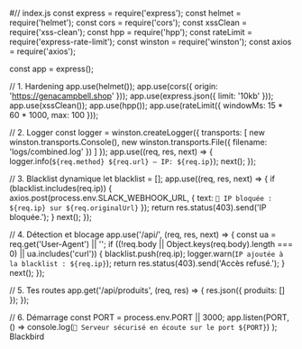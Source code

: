 #// index.js
const express   = require('express');
const helmet    = require('helmet');
const cors      = require('cors');
const xssClean  = require('xss-clean');
const hpp       = require('hpp');
const rateLimit = require('express-rate-limit');
const winston   = require('winston');
const axios     = require('axios');

const app = express();

// 1. Hardening
app.use(helmet());
app.use(cors({ origin: 'https://genacampbell.shop' }));
app.use(express.json({ limit: '10kb' }));
app.use(xssClean());
app.use(hpp());
app.use(rateLimit({ windowMs: 15 * 60 * 1000, max: 100 }));

// 2. Logger
const logger = winston.createLogger({
  transports: [
    new winston.transports.Console(),
    new winston.transports.File({ filename: 'logs/combined.log' })
  ]
});
app.use((req, res, next) => {
  logger.info(`${req.method} ${req.url} — IP: ${req.ip}`);
  next();
});

// 3. Blacklist dynamique
let blacklist = [];
app.use((req, res, next) => {
  if (blacklist.includes(req.ip)) {
    axios.post(process.env.SLACK_WEBHOOK_URL, {
      text: `🛑 IP bloquée : ${req.ip} sur ${req.originalUrl}`
    });
    return res.status(403).send('IP bloquée.');
  }
  next();
});

// 4. Détection et blocage
app.use('/api/', (req, res, next) => {
  const ua = req.get('User-Agent') || '';
  if ((!req.body || Object.keys(req.body).length === 0) || ua.includes('curl')) {
    blacklist.push(req.ip);
    logger.warn(`IP ajoutée à la blacklist : ${req.ip}`);
    return res.status(403).send('Accès refusé.');
  }
  next();
});

// 5. Tes routes
app.get('/api/produits', (req, res) => {
  res.json({ produits: [] });
});

// 6. Démarrage
const PORT = process.env.PORT || 3000;
app.listen(PORT, () =>
  console.log(`🚀 Serveur sécurisé en écoute sur le port ${PORT}`)
);
 Blackbird
